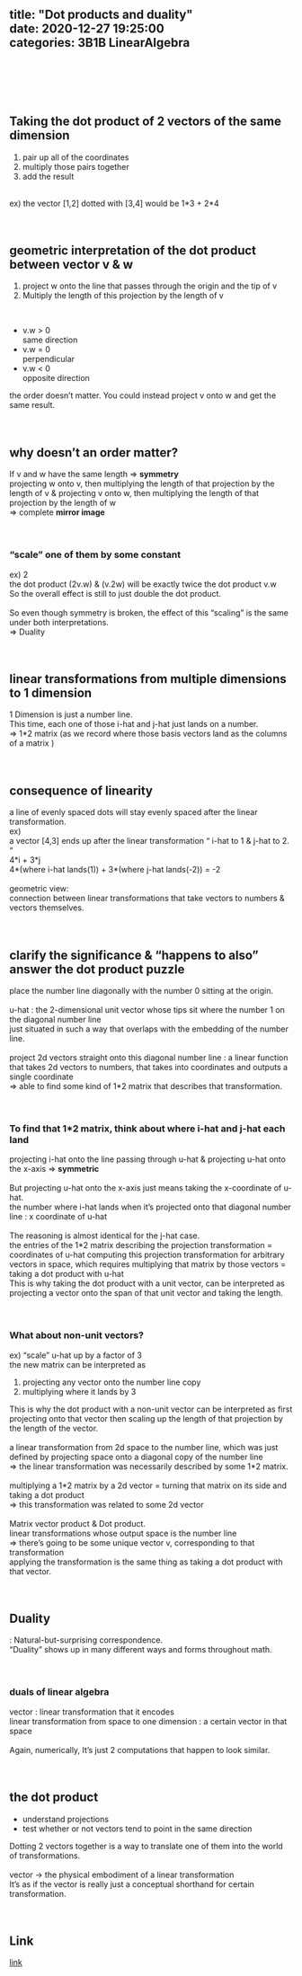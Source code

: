 title: "Dot products and duality"	
date: 2020-12-27 19:25:00	
categories: 3B1B LinearAlgebra
---	
<br>
<br>
<br>
<br>
<h2>Taking the dot product of 2 vectors of the same dimension</h2>
<ol>
<li>pair up all of the coordinates</li>
<li>multiply those pairs together</li>
<li>add the result</li>
</ol>
<br>
ex) the vector [1,2] dotted with [3,4] would be 1*3 + 2*4 <br>
<br>
<br>

<h2>geometric interpretation of the dot product between vector v & w</h2>
<ol>
<li>project w onto the line that passes through the origin and the tip of v </li>
<li>Multiply the length of this projection by the length of v </li>
</ol>
<br>
<ul>
<li>v.w > 0</li>
same direction<br>
<li>v.w = 0</li>
perpendicular<br>
<li>v.w < 0</li>
opposite direction<br>
</ul>
the order doesn’t matter. You could instead project v onto w and get the same result. <br>
<br>
<br>

<h2>why doesn’t an order matter? </h2> 
If v and w have the same length => <b>symmetry</b><br>
projecting w onto v, then multiplying the length of that projection by the length of v & projecting v onto w,  then multiplying the length of that projection by the length of w <br>
=> complete <b>mirror image</b><br>
<br>
<br>

<h3>“scale” one of them by some constant </h3>
ex) 2<br>
the dot product (2v.w) & (v.2w) will be exactly twice the dot product v.w<br>
So the overall effect is still to just double the dot product. <br>
<br>
So even though symmetry is broken, the effect of this “scaling” is the same under both interpretations. <br>
=> Duality<br>
<br>
<br>

<h2>linear transformations from multiple dimensions to 1 dimension</h2>
1 Dimension is just a number line. <br>
This time, each one of those i-hat and j-hat just lands on a number. <br>
=> 1*2 matrix (as we record where those basis vectors land as the columns of a matrix ) <br>
<br>
<br>

<h2>consequence of linearity</h2>
a line of evenly spaced dots will stay evenly spaced after the linear transformation. <br>
ex) <br>
a vector  [4,3] ends up after the linear transformation “ i-hat to 1 & j-hat to 2. “<br>
4*i + 3*j <br>
4*(where i-hat lands(1)) + 3*(where j-hat lands(-2)) = -2<br>
<br>
geometric view: <br>
connection between linear transformations that take vectors to numbers & vectors themselves. <br>
<br>
<br>

<h2>clarify the significance & “happens to also” answer the dot product puzzle</h2>
place the number line diagonally with the number 0 sitting at the origin. <br>
<br>
u-hat : the 2-dimensional unit vector whose tips sit where the number 1 on the diagonal number line<br>
just situated in such a way that overlaps with the embedding of the number line. <br>
<br>
project 2d vectors straight onto this diagonal number line : a linear function that takes 2d vectors to numbers, that takes into coordinates and outputs a single coordinate<br>
=> able to find some kind of 1*2 matrix that describes that transformation. <br>
<br>
<br>

<h3>To find that 1*2 matrix, think about where i-hat and j-hat each land</h3>
projecting i-hat onto the line passing through u-hat & projecting u-hat onto the x-axis  => <b>symmetric</b> <br>
<br>
But projecting u-hat onto the x-axis just means taking the x-coordinate of u-hat. <br>
the number where i-hat lands when it’s projected onto that diagonal number line : x coordinate of u-hat<br>
<br>
The reasoning is almost identical for the j-hat case. 
<br>
the entries of the 1*2 matrix describing the projection transformation = coordinates of u-hat
computing this projection transformation for arbitrary vectors in space, which requires multiplying that matrix by those vectors = taking a dot product with u-hat
<br>
This is why taking the dot product with a unit vector, can be interpreted as projecting a vector onto the span of that unit vector and taking the length. <br>
<br>
<br>

<h3>What about non-unit vectors?</h3>
ex) “scale” u-hat up by a factor of 3<br> 
the new matrix can be interpreted as <br>
<ol>
<li>projecting any vector onto the number line copy </li>
<li>multiplying where it lands by 3</li>
</ol>
This is why the dot product with a non-unit vector can be interpreted as first projecting onto that vector then scaling up the length of that projection by the length of the vector. <br>
<br>
a linear transformation from 2d space to the number line, which was just defined by projecting space onto a diagonal copy of the number line<br>
=> the linear transformation was necessarily described by some 1*2 matrix.<br>
<br>
multiplying a 1*2 matrix by a 2d vector = turning that matrix on its side and taking a dot product<br>
=> this transformation was related to some 2d vector<br>
<br>
Matrix vector product & Dot product. 
<br>
linear transformations whose output space is the number line <br>
=> there’s going to be some unique vector v, corresponding to that transformation<br>
applying the transformation is the same thing as taking a dot product with that vector. <br>
<br>
<br>

<h2>Duality</h2> 
: Natural-but-surprising correspondence. <br>
“Duality” shows up in many different ways and forms throughout math.<br>
<br>
<br>

<h3>duals of linear algebra</h3>
vector : linear transformation that it encodes <br>
linear transformation from space to one dimension :  a certain vector in that space<br>
<br>
Again, numerically, It’s just 2 computations that happen to look similar. <br>
<br>
<br>

<h2>the dot product</h2>
<ul>
<li>understand projections </li>
<li>test whether or not vectors tend to point in the same direction</li>
</ul>
Dotting 2 vectors together is a way to translate one of them into the world of transformations. <br>
<br>
vector ->  the physical embodiment of a linear transformation <br>
It’s as if the vector is really just a conceptual shorthand for certain transformation. <br>
<br>
<br>
<h2>Link</h2>
<a href="https://www.youtube.com/watch?v=LyGKycYT2v0&list=PLZHQObOWTQDPD3MizzM2xVFitgF8hE_ab&index=9">link</a>

